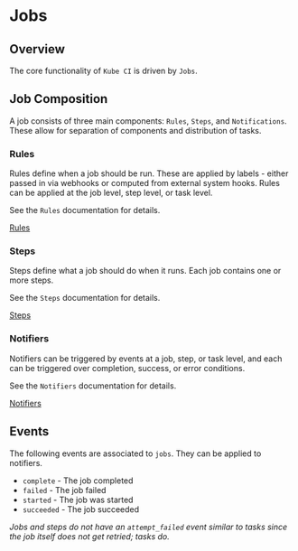 # Jobs #

## Overview ##

The core functionality of `Kube CI` is driven by `Jobs`.

## Job Composition ##

A job consists of three main components: `Rules`, `Steps`, and `Notifications`.  These allow for separation of components and distribution of tasks.

### Rules ###

Rules define when a job should be run.  These are applied by labels - either passed in via webhooks or computed from external system hooks.  Rules can be applied at the job level, step level, or task level.

See the `Rules` documentation for details.

[Rules](rules)

### Steps ###

Steps define what a job should do when it runs.  Each job contains one or more steps.

See the `Steps` documentation for details.

[Steps](steps)

### Notifiers ###

Notifiers can be triggered by events at a job, step, or task level, and each can be triggered over completion, success, or error conditions.

See the `Notifiers` documentation for details.

[Notifiers](notifiers)

## Events ##

The following events are associated to `jobs`.  They can be applied to notifiers.

* `complete` - The job completed
* `failed` - The job failed
* `started` - The job was started
* `succeeded` - The job succeeded

_Jobs and steps do not have an `attempt_failed` event similar to tasks since the job itself does not get retried; tasks do._
